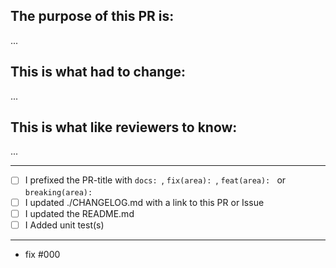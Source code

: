 <!-- Thanks for contributing! -->

## The purpose of this PR is:
...

## This is what had to change:
...

## This is what like reviewers to know:
...


-------------------------------------------------------------------------------------------------

<!-- Mark what you have done, Remove unnecessary ones. Add new tasks that may fit (like TODO's) -->
- [ ] I prefixed the PR-title with `docs: `, `fix(area): `, `feat(area): ` or `breaking(area): `
- [ ] I updated ./CHANGELOG.md with a link to this PR or Issue
- [ ] I updated the README.md
- [ ] I Added unit test(s)

-------------------------------------------------------------------------------------------------

<!-- Add a `- fix #_NUMBER_` line for every Issue this PR solves. Do not comma separate them -->
- fix #000
